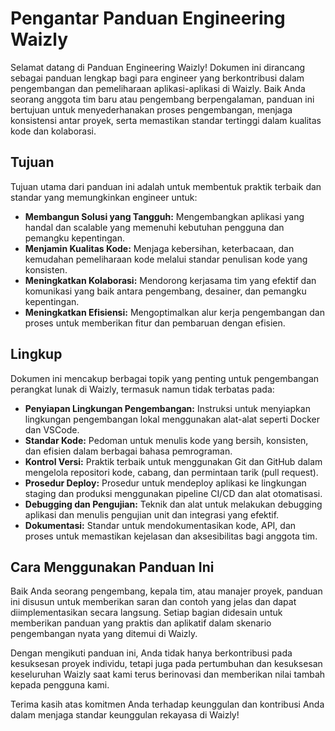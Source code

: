 # Pengantar Panduan Engineering Waizly

Selamat datang di Panduan Engineering Waizly! Dokumen ini dirancang sebagai panduan lengkap bagi para engineer yang berkontribusi dalam pengembangan dan pemeliharaan aplikasi-aplikasi di Waizly. Baik Anda seorang anggota tim baru atau pengembang berpengalaman, panduan ini bertujuan untuk menyederhanakan proses pengembangan, menjaga konsistensi antar proyek, serta memastikan standar tertinggi dalam kualitas kode dan kolaborasi.

## Tujuan

Tujuan utama dari panduan ini adalah untuk membentuk praktik terbaik dan standar yang memungkinkan engineer untuk:

- **Membangun Solusi yang Tangguh:** Mengembangkan aplikasi yang handal dan scalable yang memenuhi kebutuhan pengguna dan pemangku kepentingan.
- **Menjamin Kualitas Kode:** Menjaga kebersihan, keterbacaan, dan kemudahan pemeliharaan kode melalui standar penulisan kode yang konsisten.
- **Meningkatkan Kolaborasi:** Mendorong kerjasama tim yang efektif dan komunikasi yang baik antara pengembang, desainer, dan pemangku kepentingan.
- **Meningkatkan Efisiensi:** Mengoptimalkan alur kerja pengembangan dan proses untuk memberikan fitur dan pembaruan dengan efisien.

## Lingkup

Dokumen ini mencakup berbagai topik yang penting untuk pengembangan perangkat lunak di Waizly, termasuk namun tidak terbatas pada:

- **Penyiapan Lingkungan Pengembangan:** Instruksi untuk menyiapkan lingkungan pengembangan lokal menggunakan alat-alat seperti Docker dan VSCode.
- **Standar Kode:** Pedoman untuk menulis kode yang bersih, konsisten, dan efisien dalam berbagai bahasa pemrograman.
- **Kontrol Versi:** Praktik terbaik untuk menggunakan Git dan GitHub dalam mengelola repositori kode, cabang, dan permintaan tarik (pull request).
- **Prosedur Deploy:** Prosedur untuk mendeploy aplikasi ke lingkungan staging dan produksi menggunakan pipeline CI/CD dan alat otomatisasi.
- **Debugging dan Pengujian:** Teknik dan alat untuk melakukan debugging aplikasi dan menulis pengujian unit dan integrasi yang efektif.
- **Dokumentasi:** Standar untuk mendokumentasikan kode, API, dan proses untuk memastikan kejelasan dan aksesibilitas bagi anggota tim.

## Cara Menggunakan Panduan Ini

Baik Anda seorang pengembang, kepala tim, atau manajer proyek, panduan ini disusun untuk memberikan saran dan contoh yang jelas dan dapat diimplementasikan secara langsung. Setiap bagian didesain untuk memberikan panduan yang praktis dan aplikatif dalam skenario pengembangan nyata yang ditemui di Waizly.

Dengan mengikuti panduan ini, Anda tidak hanya berkontribusi pada kesuksesan proyek individu, tetapi juga pada pertumbuhan dan kesuksesan keseluruhan Waizly saat kami terus berinovasi dan memberikan nilai tambah kepada pengguna kami.

Terima kasih atas komitmen Anda terhadap keunggulan dan kontribusi Anda dalam menjaga standar keunggulan rekayasa di Waizly!